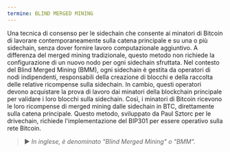 ```yaml
---
termine: BLIND MERGED MINING
---
```


Una tecnica di consenso per le sidechain che consente ai minatori di Bitcoin di lavorare contemporaneamente sulla catena principale e su una o più sidechain, senza dover fornire lavoro computazionale aggiuntivo. A differenza del merged mining tradizionale, questo metodo non richiede la configurazione di un nuovo nodo per ogni sidechain sfruttata. Nel contesto del Blind Merged Mining (BMM), ogni sidechain è gestita da operatori di nodi indipendenti, responsabili della creazione di blocchi e della raccolta delle relative ricompense sulla sidechain. In cambio, questi operatori devono acquistare la prova di lavoro dai minatori della blockchain principale per validare i loro blocchi sulla sidechain. Così, i minatori di Bitcoin ricevono le loro ricompense di merged mining dalle sidechain in BTC, direttamente sulla catena principale. Questo metodo, sviluppato da Paul Sztorc per le drivechain, richiede l'implementazione del BIP301 per essere operativo sulla rete Bitcoin.

> ► *In inglese, è denominato "Blind Merged Mining" o "BMM".*
